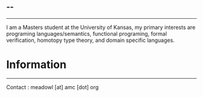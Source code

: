 --
---
----

I am a Masters student at the University of Kansas, my primary interests are programing languages/semantics, functional programing, formal verification, homotopy type theory, and domain specific languages.

# Information
-----

Contact
: meadowl \[at\] amc \[dot\] org
